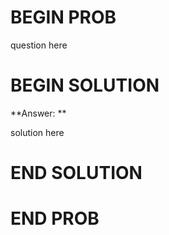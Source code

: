 # BEGIN PROB

question here

# BEGIN SOLUTION

**Answer: ** 

solution here

# END SOLUTION

# END PROB